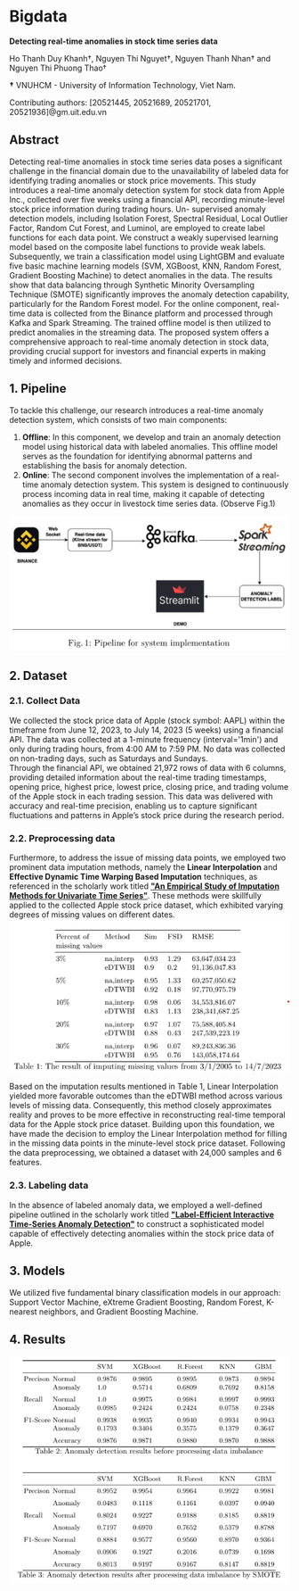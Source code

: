 # Bigdata
**Detecting real-time anomalies in stock time series data**

Ho Thanh Duy Khanh†, Nguyen Thi Nguyet†, Nguyen Thanh Nhan† and Nguyen Thi Phuong Thao†

**†** VNUHCM - University of Information Technology, Viet Nam.

Contributing authors: [20521445, 20521689, 20521701, 20521936]@gm.uit.edu.vn

## Abstract
Detecting real-time anomalies in stock time series data poses a significant challenge in the financial domain due to the unavailability of labeled data for identifying trading anomalies or stock price movements. This study introduces a real-time anomaly detection system for stock data from Apple Inc., collected over five weeks using a financial API,  recording minute-level stock price information during trading hours. Un- supervised anomaly detection models, including Isolation Forest, Spectral Residual, Local Outlier Factor, Random Cut Forest, and Luminol,  are employed to create label functions for each data point. We construct  a weakly supervised learning model based on the composite label functions to provide weak labels. Subsequently, we train a classification model  using LightGBM and evaluate five basic machine learning models (SVM, XGBoost, KNN, Random Forest, Gradient Boosting Machine) to detect anomalies in the data. The results show that data balancing through  Synthetic Minority Oversampling Technique (SMOTE) significantly improves the anomaly detection capability, particularly for the Random  Forest model. For the online component, real-time data is collected from  the Binance platform and processed through Kafka and Spark Streaming. The trained offline model is then utilized to predict anomalies in the  streaming data. The proposed system offers a comprehensive approach to real-time anomaly detection in stock data, providing crucial support for investors and financial experts in making timely and informed decisions. 

## 1. Pipeline
To tackle this challenge, our research introduces a real-time anomaly detection system, which consists of two main components:  
1. **Offline**: In this component, we develop and train an anomaly detection model using historical data with labeled anomalies. This offline model serves as the foundation for identifying abnormal patterns and establishing the basis for anomaly detection.
2. **Online**: The second component involves the implementation of a real-time anomaly detection system. This system is designed to continuously process incoming data in real time, making it capable of detecting anomalies as they occur in livestock time series data. (Observe Fig.1)

![PipelineOnline](https://github.com/Moon2909/Bigdata/blob/main/Picture/PipelineOnline.png)

## 2. Dataset
### 2.1. Collect Data
We collected the stock price data of Apple (stock symbol: AAPL) within the timeframe from June 12, 2023, to July 14, 2023 (5 weeks) using a financial API. The data was collected at a 1-minute frequency (interval='1min') and only  during trading hours, from 4:00 AM to 7:59 PM. No data was collected on non-trading days, such as Saturdays and Sundays.  
Through the financial API, we obtained 21,972 rows of data with 6 columns, providing detailed information about the real-time trading timestamps, opening price, highest price, lowest price, closing price, and trading volume of the Apple  stock in each trading session. This data was delivered with accuracy and real-time precision, enabling us to capture significant fluctuations and patterns in  Apple’s stock price during the research period. 

### 2.2. Preprocessing data
Furthermore, to address the issue of missing data points, we employed two prominent data imputation methods, namely the **Linear Interpolation** and **Effective Dynamic Time Warping Based Imputation** techniques, as referenced in the scholarly work titled [**"An Empirical Study of Imputation Methods for Univariate Time Series"**](https://www.researchgate.net/publication/351095422_An_Empirical_Study_of_Imputation_Methods_for_Univariate_Time_Series_SO_SANH_MOT_SO_PHUONG_PHAP_XU_LY_DU_LIEU_THIEU_CHO_CHUOI_DU_LIEU_THOI_GIAN_MOT_CHIEU). These methods were skillfully applied to the collected Apple stock price dataset, which exhibited varying degrees of missing values on different dates.
![ResultPreprocessing](https://github.com/Moon2909/Bigdata/blob/main/Picture/ResultPreprocessing.png)

Based on the imputation results mentioned in Table 1, Linear Interpolation yielded more favorable outcomes than the eDTWBI method across various levels of missing data. Consequently, this method closely approximates reality and proves to be more effective in reconstructing real-time temporal data for the Apple stock price dataset. Building upon this foundation, we have made the decision to employ the Linear Interpolation method for filling in the missing data points in the minute-level stock price dataset. Following the data preprocessing, we obtained a dataset with 24,000 samples and 6 features. 

### 2.3. Labeling data
In the absence of labeled anomaly data, we employed a well-defined pipeline outlined in the scholarly work titled [**"Label-Efficient Interactive Time-Series Anomaly Detection"**](https://arxiv.org/abs/2212.14621) to construct a sophisticated model capable of effectively detecting anomalies within the stock price data of Apple. 

## 3. Models
We utilized five fundamental binary classification models in our approach: Support Vector Machine, eXtreme Gradient Boosting, Random Forest, K-nearest neighbors, and Gradient Boosting Machine.

## 4. Results
![Result](https://github.com/Moon2909/Bigdata/blob/main/Picture/Result.png)

